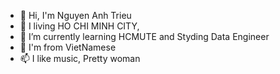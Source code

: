 - 👋 Hi, I'm Nguyen Anh Trieu 
- 👀 I living HO CHI MINH CITY, 
- 🌱 I’m currently learning HCMUTE and Styding Data Engineer
- 💞️ I'm from VietNamese
- 📫 I like music, Pretty woman 

<!---
TrieanNguyen/TrieanNguyen is a ✨ special ✨ repository because its `README.md` (this file) appears on your GitHub profile.
You can click the Preview link to take a look at your changes.
--->
